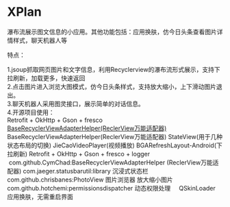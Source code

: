 # XPlan
瀑布流展示图文信息的小应用。其他功能包括：应用换肤，仿今日头条查看图片详情样式，聊天机器人等
  
  特点：
  
  1.jsoup抓取网页图片和文字信息，利用Recyclerview的瀑布流形式展示，支持下拉刷新，加载更多，快速返回    
  2.点击图片进入浏览大图模式，仿今日头条样式，支持放大缩小，上下滑动图片退出。   
  3.聊天机器人采用图灵接口，展示简单的对话信息。         
  4.开源项目使用：  
    Retrofit + OkHttp + Gson + fresco  
    [BaseRecyclerViewAdapterHelper(ReclerView万能适配器)](图片链接 "optional title")
    BaseRecyclerViewAdapterHelper(ReclerView万能适配器)
    StateView(用于几种状态布局的切换)
JieCaoVideoPlayer(视频播放)
BGARefreshLayout-Android(下拉刷新)
  Retrofit + OkHttp + Gson + fresco + logger      
      com.github.CymChad:BaseRecyclerViewAdapterHelper (ReclerView万能适配器)
      com.jaeger.statusbarutil:library  沉浸式状态栏
      com.github.chrisbanes:PhotoView  图片浏览器 放大缩小图片
      com.github.hotchemi:permissionsdispatcher  动态权限处理
      QSkinLoader 应用换肤，无需重启界面
